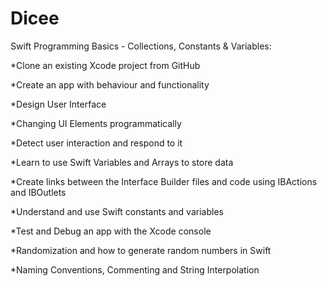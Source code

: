 # Dicee

Swift Programming Basics - Collections, Constants & Variables:

*Clone an existing Xcode project from GitHub

*Create an app with behaviour and functionality

*Design User Interface

*Changing UI Elements programmatically

*Detect user interaction and respond to it

*Learn to use Swift Variables and Arrays to store data

*Create links between the Interface Builder files and code using IBActions and IBOutlets

*Understand and use Swift constants and variables

*Test and Debug an app with the Xcode console

*Randomization and how to generate random numbers in Swift

*Naming Conventions, Commenting and String Interpolation
